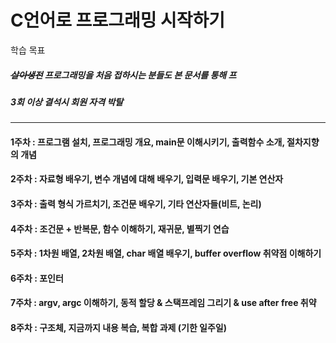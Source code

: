 # C언어로 프로그래밍 시작하기

학습 목표

##### ~~살아생전~~ 프로그래밍을 처음 접하시는 분들도 본 문서를 통해 프

##### 3회 이상 결석시 회원 자격 박탈

---

#### 1주차 : 프로그램 설치, 프로그래밍 개요, main문 이해시키기, 출력함수 소개, 절차지향의 개념

#### 

#### 2주차 : 자료형 배우기, 변수 개념에 대해 배우기, 입력문 배우기, 기본 연산자

#### 

#### 3주차 : 출력 형식 가르치기, 조건문 배우기, 기타 연산자들\(비트, 논리\)

#### 

#### 4주차 : 조건문 + 반복문, 함수 이해하기, 재귀문, 별찍기 연습

#### 

#### 5주차 : 1차원 배열, 2차원 배열, char 배열 배우기, buffer overflow 취약점 이해하기

#### 

#### 6주차 : 포인터

#### 

#### 7주차 : argv, argc 이해하기, 동적 할당 & 스택프레임 그리기 & use after free 취약

#### 

#### 8주차 : 구조체, 지금까지 내용 복습, 복합 과제 \(기한 일주일\)



